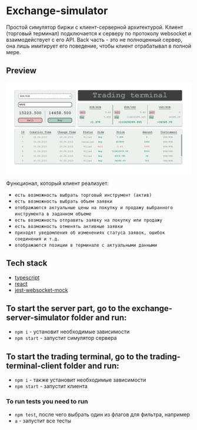 # Exchange-simulator
Простой симулятор биржи c клиент-серверной архитектурой. Клиент (торговый терминал) подключается к серверу по протоколу websocket и взаимодействует с его API. 
Back часть - это не полноценный сервер, она лишь имитирует его поведение, чтобы клиент отрабатывал в полной мере.

## Preview
![Image alt](https://github.com/Lika913/sources/raw/master/imgs/exchange-simulator.PNG)

Функционал, который клиент реализует:
* `есть возможность выбрать торговый инструмент (актив)`
* `есть возможность выбрать объем заявки`
* `отображаются актуальные цены на покупку и продажу выбранного инструмента в заданном объеме`
* `есть возможность отправить заявку на покупку или продажу`
* `есть возможность отменять активные заявки`
* `приходят уведомления об изменениях статуса заявок, ошибок соединения и т.д.`
* `отображаются позиции в терминале с актуальными данными`

## Tech stack
* <a href="https://www.typescriptlang.org/">typescript</a>
* <a href="https://ru.reactjs.org/">react</a>
* <a href="https://www.npmjs.com/package/jest-websocket-mock">jest-websocket-mock</a>

## To start the server part, go to the exchange-server-simulator folder and run:

* `npm i` - установит необходимые зависимости
* `npm start` - запустит симулятор сервера

## To start the trading terminal, go to the trading-terminal-client folder and run:

* `npm i` - также установит необходимые зависимости
* `npm start` - запустит клиента

### To run tests you need to run
* `npm test`, после чего выбрать один из флагов для фильтра, например 
* `a` - запустит все тесты
